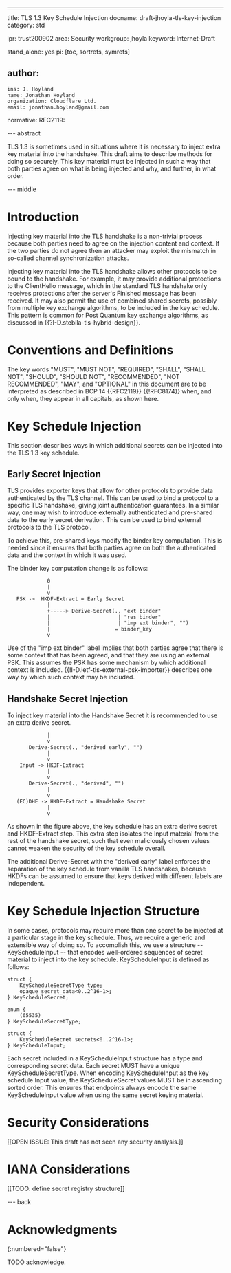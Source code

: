 ---
title: TLS 1.3 Key Schedule Injection
docname: draft-jhoyla-tls-key-injection
category: std

ipr: trust200902
area: Security
workgroup: jhoyla
keyword: Internet-Draft

stand_alone: yes
pi: [toc, sortrefs, symrefs]

author:
 -
    ins: J. Hoyland
    name: Jonathan Hoyland
    organization: Cloudflare Ltd.
    email: jonathan.hoyland@gmail.com

normative:
  RFC2119:


--- abstract

TLS 1.3 is sometimes used in situations where it is necessary to inject extra key
material into the handshake. This draft aims to describe methods for doing
so securely.  This key material must be injected in such a way that both parties
agree on what is being injected and why, and further, in what order.

--- middle

# Introduction

Injecting key material into the TLS handshake is a non-trivial process because
both parties need to agree on the injection content and context.  If the two
parties do not agree then an attacker may exploit the mismatch in so-called channel 
synchronization attacks.

Injecting key material into the TLS handshake allows other protocols to be bound
to the handshake. For example, it may provide additional protections to the ClientHello 
message, which in the standard TLS handshake only receives protections after the 
server's Finished message has been received. It may also permit the use of 
combined shared secrets, possibly from multiple key exchange algorithms, to be 
included in the key schedule. This pattern is common for Post Quantum key exchange
algorithms, as discussed in {{?I-D.stebila-tls-hybrid-design}}.

# Conventions and Definitions

The key words "MUST", "MUST NOT", "REQUIRED", "SHALL", "SHALL NOT", "SHOULD",
"SHOULD NOT", "RECOMMENDED", "NOT RECOMMENDED", "MAY", and "OPTIONAL" in this
document are to be interpreted as described in BCP 14 {{RFC2119}} {{!RFC8174}}
when, and only when, they appear in all capitals, as shown here.

# Key Schedule Injection

This section describes ways in which additional secrets can be injected into
the TLS 1.3 key schedule.

## Early Secret Injection

TLS provides exporter keys that allow for other protocols to provide
data authenticated by the TLS channel. This can be used to bind a protocol to a
specific TLS handshake, giving joint authentication guarantees.
In a similar way, one may wish to introduce externally authenticated and 
pre-shared data to the early secret derivation. This can be used to bind external 
protocols to the TLS protocol. 

To achieve this, pre-shared keys modify the binder key computation. This is
needed since it ensures that both parties agree on both the authenticated 
data and the context in which it was used.

The binder key computation change is as follows:

~~~
             0
             |
             v
   PSK ->  HKDF-Extract = Early Secret
             |
             +-----> Derive-Secret(., "ext binder"
             |                      | "res binder"
             |                      | "imp ext binder", "")
             |                     = binder_key
             v
~~~

Use of the "imp ext binder" label implies that both parties agree that there is
some context that has been agreed, and that they are using an external PSK.
This assumes the PSK has some mechanism by which additional context is included.
{{!I-D.ietf-tls-external-psk-importer}} describes one way by which such context
may be included.

## Handshake Secret Injection

To inject key material into the Handshake Secret it is recommended to use an
extra derive secret.

~~~
             |
             v
       Derive-Secret(., "derived early", "")
             |
             v
    Input -> HKDF-Extract
             |
             v
       Derive-Secret(., "derived", "")
             |
             v
   (EC)DHE -> HKDF-Extract = Handshake Secret
             |
             v
~~~

As shown in the figure above, the key schedule has an extra derive secret and
HKDF-Extract step. This extra step isolates the Input material from the rest of
the handshake secret, such that even maliciously chosen values cannot weaken the
security of the key schedule overall.

The additional Derive-Secret with the "derived early" label enforces the
separation of the key schedule from vanilla TLS handshakes, because HKDFs
can be assumed to ensure that keys derived with different labels are
independent.

# Key Schedule Injection Structure

In some cases, protocols may require more than one secret to be injected at a particular 
stage in the key schedule. Thus, we require a generic and extensible way of doing so.
To accomplish this, we use a structure --  KeyScheduleInput -- that encodes well-ordered 
sequences of secret material to inject into the key schedule. KeyScheduleInput is defined 
as follows:

~~~
struct {
    KeyScheduleSecretType type;
    opaque secret_data<0..2^16-1>;
} KeyScheduleSecret;

enum {
    (65535)
} KeyScheduleSecretType;

struct {
    KeyScheduleSecret secrets<0..2^16-1>;
} KeyScheduleInput;
~~~

Each secret included in a KeyScheduleInput structure has a type and corresponding secret data.
Each secret MUST have a unique KeyScheduleSecretType. When encoding KeyScheduleInput as the
key schedule Input value, the KeyScheduleSecret values MUST be in ascending sorted order. This 
ensures that endpoints always encode the same KeyScheduleInput value when using the same
secret keying material.

# Security Considerations

[[OPEN ISSUE: This draft has not seen any security analysis.]]

# IANA Considerations

[[TODO: define secret registry structure]]

--- back

# Acknowledgments
{:numbered="false"}

TODO acknowledge.
